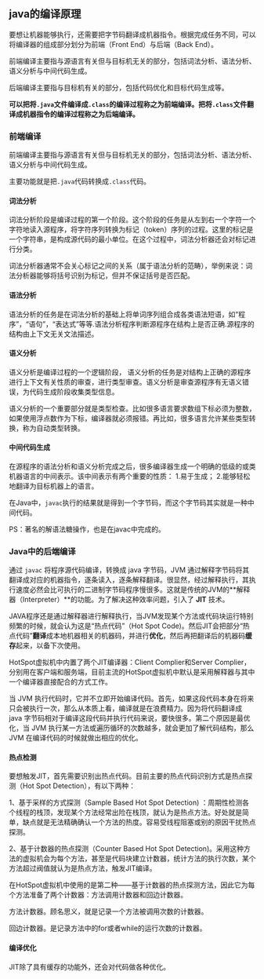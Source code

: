 ## java的编译原理

要想让机器能够执行，还需要把字节码翻译成机器指令。根据完成任务不同，可以将编译器的组成部分划分为前端（Front End）与后端（Back End）。

前端编译主要指与源语言有关但与目标机无关的部分，包括词法分析、语法分析、语义分析与中间代码生成。

后端编译主要指与目标机有关的部分，包括代码优化和目标代码生成等。

**可以把将`.java`文件编译成`.class`的编译过程称之为前端编译。把将`.class`文件翻译成机器指令的编译过程称之为后端编译。**

### 前端编译

前端编译主要指与源语言有关但与目标机无关的部分，包括词法分析、语法分析、语义分析与中间代码生成。

主要功能就是把`.java`代码转换成`.class`代码。

#### 词法分析

词法分析阶段是编译过程的第一个阶段。这个阶段的任务是从左到右一个字符一个字符地读入源程序，将字符序列转换为标记（token）序列的过程。这里的标记是一个字符串，是构成源代码的最小单位。在这个过程中，词法分析器还会对标记进行分类。

词法分析器通常不会关心标记之间的关系（属于语法分析的范畴），举例来说：词法分析器能够将括号识别为标记，但并不保证括号是否匹配。

#### 语法分析

语法分析的任务是在词法分析的基础上将单词序列组合成各类语法短语，如“程序”，“语句”，“表达式”等等.语法分析程序判断源程序在结构上是否正确.源程序的结构由上下文无关文法描述。

#### 语义分析

语义分析是编译过程的一个逻辑阶段， 语义分析的任务是对结构上正确的源程序进行上下文有关性质的审查，进行类型审查。语义分析是审查源程序有无语义错误，为代码生成阶段收集类型信息。

语义分析的一个重要部分就是类型检查。比如很多语言要求数组下标必须为整数，如果使用浮点数作为下标，编译器就必须报错。再比如，很多语言允许某些类型转换，称为自动类型转换。

#### 中间代码生成

在源程序的语法分析和语义分析完成之后，很多编译器生成一个明确的低级的或类机器语言的中间表示。该中间表示有两个重要的性质： 1.易于生成； 2.能够轻松地翻译为目标机器上的语言。

在Java中，`javac`执行的结果就是得到一个字节码，而这个字节码其实就是一种中间代码。

PS：著名的解语法糖操作，也是在javac中完成的。

### Java中的后端编译

通过 `javac` 将程序源代码编译，转换成 java 字节码，JVM 通过解释字节码将其翻译成对应的机器指令，逐条读入，逐条解释翻译。很显然，经过解释执行，其执行速度必然会比可执行的二进制字节码程序慢很多。这就是传统的JVM的**解释器（Interpreter）**的功能。为了解决这种效率问题，引入了 **JIT** 技术。

JAVA程序还是通过解释器进行解释执行，当JVM发现某个方法或代码块运行特别频繁的时候，就会认为这是“热点代码”（Hot Spot Code)。然后JIT会把部分“热点代码”**翻译**成本地机器相关的机器码，并进行**优化**，然后再把翻译后的机器码**缓存**起来，以备下次使用。

HotSpot虚拟机中内置了两个JIT编译器：Client Complier和Server Complier，分别用在客户端和服务端，目前主流的HotSpot虚拟机中默认是采用解释器与其中一个编译器直接配合的方式工作。

当 JVM 执行代码时，它并不立即开始编译代码。首先，如果这段代码本身在将来只会被执行一次，那么从本质上看，编译就是在浪费精力。因为将代码翻译成 java 字节码相对于编译这段代码并执行代码来说，要快很多。第二个原因是最优化，当 JVM 执行某一方法或遍历循环的次数越多，就会更加了解代码结构，那么 JVM 在编译代码的时候就做出相应的优化。

#### 热点检测

要想触发JIT，首先需要识别出热点代码。目前主要的热点代码识别方式是热点探测（Hot Spot Detection），有以下两种：

1、基于采样的方式探测（Sample Based Hot Spot Detection) ：周期性检测各个线程的栈顶，发现某个方法经常出险在栈顶，就认为是热点方法。好处就是简单，缺点就是无法精确确认一个方法的热度。容易受线程阻塞或别的原因干扰热点探测。

2、基于计数器的热点探测（Counter Based Hot Spot Detection)。采用这种方法的虚拟机会为每个方法，甚至是代码块建立计数器，统计方法的执行次数，某个方法超过阀值就认为是热点方法，触发JIT编译。

在HotSpot虚拟机中使用的是第二种——基于计数器的热点探测方法，因此它为每个方法准备了两个计数器：方法调用计数器和回边计数器。

方法计数器。顾名思义，就是记录一个方法被调用次数的计数器。

回边计数器。是记录方法中的for或者while的运行次数的计数器。

#### 编译优化

JIT除了具有缓存的功能外，还会对代码做各种优化。
